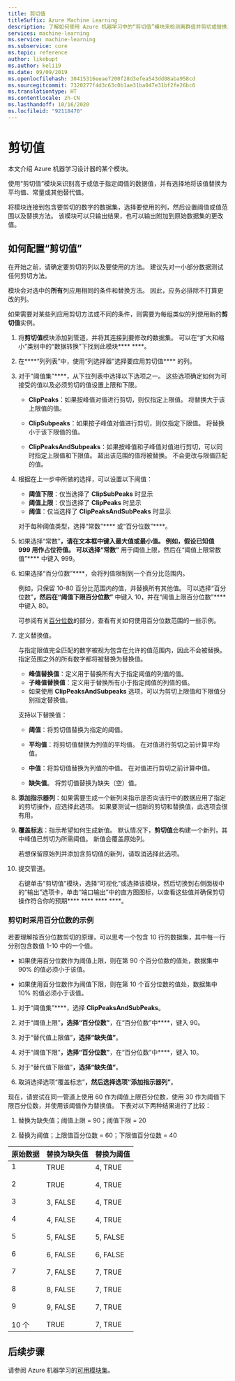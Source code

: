 ```yaml
---
title: 剪切值
titleSuffix: Azure Machine Learning
description: 了解如何使用 Azure 机器学习中的“剪切值”模块来检测离群值并剪切或替换其值。
services: machine-learning
ms.service: machine-learning
ms.subservice: core
ms.topic: reference
author: likebupt
ms.author: keli19
ms.date: 09/09/2019
ms.openlocfilehash: 30415316eeae7200f28d3efea543dd08aba958cd
ms.sourcegitcommit: 7320277f4d3c63c0b1ae31ba047e31bf2fe26bc6
ms.translationtype: HT
ms.contentlocale: zh-CN
ms.lasthandoff: 10/16/2020
ms.locfileid: "92118470"
---
```

# <a name="clip-values"></a>剪切值

本文介绍 Azure 机器学习设计器的某个模块。

使用“剪切值”模块来识别高于或低于指定阈值的数据值，并有选择地将该值替换为平均值、常量或其他替代值。  

将模块连接到包含要剪切的数字的数据集，选择要使用的列，然后设置阈值或值范围以及替换方法。 该模块可以只输出结果，也可以输出附加到原始数据集的更改值。

## <a name="how-to-configure-clip-values"></a>如何配置“剪切值”

在开始之前，请确定要剪切的列以及要使用的方法。 建议先对一小部分数据测试任何剪切方法。

模块会对选中的**所有**列应用相同的条件和替换方法。 因此，应务必排除不打算更改的列。

如果需要对某些列应用剪切方法或不同的条件，则需要为每组类似的列使用新的**剪切值**实例。

1.  将**剪切值**模块添加到管道，并将其连接到要修改的数据集。 可以在“扩大和缩小”类别中的“数据转换”下找到此模块**** ****。 
  
1.  在****“列列表”中，使用“列选择器”选择要应用剪切值**** 的列。  
  
1.  对于“阈值集”****，从下拉列表中选择以下选项之一。 这些选项确定如何为可接受的值以及必须剪切的值设置上限和下限。  
  
    - **ClipPeaks**：如果按峰值对值进行剪切，则仅指定上限值。 将替换大于该上限值的值。
  
    -  **ClipSubpeaks**：如果按子峰值对值进行剪切，则仅指定下限值。 将替换小于该下限值的值。  
  
    - **ClipPeaksAndSubpeaks**：如果按峰值和子峰值对值进行剪切，可以同时指定上限值和下限值。 超出该范围的值将被替换。 不会更改与限值匹配的值。
  
1.  根据在上一步中所做的选择，可以设置以下阈值： 

    + **阈值下限**：仅当选择了 **ClipSubPeaks** 时显示
    + **阈值上限**：仅当选择了 **ClipPeaks** 时显示
    + **阈值**：仅当选择了 **ClipPeaksAndSubPeaks** 时显示

    对于每种阈值类型，选择“常数”**** 或“百分位数”****。

1. 如果选择“常数”****，请在文本框中键入最大值或最小值。 例如，假设已知值 999 用作占位符值。 可以选择“常数”**** 用于阈值上限，然后在“阈值上限常数值”**** 中键入 999。
  
1. 如果选择“百分位数”****，会将列值限制到一个百分比范围内。 

    例如，只保留 10-80 百分比范围内的值，并替换所有其他值。 可以选择“百分位数”****，然后在“阈值下限百分位数”**** 中键入 10，并在“阈值上限百分位数”**** 中键入 80。 

    可参阅有关[百分位数](#examples-for-clipping-using-percentiles)的部分，查看有关如何使用百分位数范围的一些示例。  
  
1.  定义替换值。

    与指定限值完全匹配的数字被视为包含在允许的值范围内，因此不会被替换。 指定范围之外的所有数字都将被替换为替换值。 
  
    + **峰值替换值**：定义用于替换所有大于指定阈值的列值的值。  
    + **子峰值替换值**：定义用于替换所有小于指定阈值的列值的值。  
    + 如果使用 **ClipPeaksAndSubpeaks** 选项，可以为剪切上限值和下限值分别指定替换值。  

    支持以下替换值：  
  
    -   **阈值**：将剪切值替换为指定的阈值。  
  
    -   **平均值**：将剪切值替换为列值的平均值。 在对值进行剪切之前计算平均值。  
  
    -   **中值**：将剪切值替换为列值的中值。 在对值进行剪切之前计算中值。   
  
    -   **缺失值**。 将剪切值替换为缺失（空）值。  
  
1.  **添加指示器列**：如果需要生成一个新列来指示是否向该行中的数据应用了指定的剪切操作，应选择此选项。 如果要测试一组新的剪切和替换值，此选项会很有用。  
  
1. **覆盖标志**：指示希望如何生成新值。 默认情况下，**剪切值**会构建一个新列，其中峰值已剪切为所需阈值。 新值会覆盖原始列。  
  
    若想保留原始列并添加含剪切值的新列，请取消选择此选项。  
  
1.  提交管道。  
  
    右键单击“剪切值”模块，选择“可视化”或选择该模块，然后切换到右侧面板中的“输出”选项卡，单击“端口输出”中的直方图图标，以查看这些值并确保剪切操作符合你的预期**** **** **** ****。  
 
### <a name="examples-for-clipping-using-percentiles"></a>剪切时采用百分位数的示例

若要理解按百分位数剪切的原理，可以思考一个包含 10 行的数据集，其中每一行分别包含数值 1-10 中的一个值。  
  
- 如果使用百分位数作为阈值上限，则在第 90 个百分位数的值处，数据集中 90% 的值必须小于该值。  
  
- 如果使用百分位数作为阈值下限，则在第 10 个百分位数的值处，数据集中 10% 的值必须小于该值。  
  
1.  对于“阈值集”****，选择 **ClipPeaksAndSubPeaks**。  
  
1.  对于“阈值上限”****，选择“百分位数”****，在“百分位数”中****，键入 90。  
  
1.  对于“替代值上限值”****，选择“缺失值”****。  
  
1.  对于“阈值下限”****，选择“百分位数”****，在“百分位数”中****，键入 10。  
  
1.  对于“替代值下限值”****，选择“缺失值”****。  
  
1.  取消选择选项“覆盖标志”****，然后选择选项“添加指示器列”****。  
  
现在，请尝试在同一管道上使用 60 作为阈值上限百分位数，使用 30 作为阈值下限百分位数，并使用该阈值作为替换值。 下表对以下两种结果进行了比较：  
  
1.  替换为缺失值；阈值上限 = 90；阈值下限 = 20  
  
1.  替换为阈值；上限值百分位数 = 60；下限值百分位数 = 40  
  
|原始数据|替换为缺失值|替换为阈值|  
|-------------------|--------------------------|----------------------------|  
|1<br /><br /> 2<br /><br /> 3<br /><br /> 4<br /><br /> 5<br /><br /> 6<br /><br /> 7<br /><br /> 8<br /><br /> 9<br /><br /> 10 个|TRUE<br /><br /> TRUE<br /><br /> 3, FALSE<br /><br /> 4, FALSE<br /><br /> 5, FALSE<br /><br /> 6, FALSE<br /><br /> 7, FALSE<br /><br /> 8, FALSE<br /><br /> 9, FALSE<br /><br /> TRUE|4, TRUE<br /><br /> 4, TRUE<br /><br /> 4, TRUE<br /><br /> 4, TRUE<br /><br /> 5, FALSE<br /><br /> 6, FALSE<br /><br /> 7, TRUE<br /><br /> 7, TRUE<br /><br /> 7, TRUE<br /><br /> 7, TRUE| 
 
## <a name="next-steps"></a>后续步骤

请参阅 Azure 机器学习的[可用模块集](module-reference.md)。 

